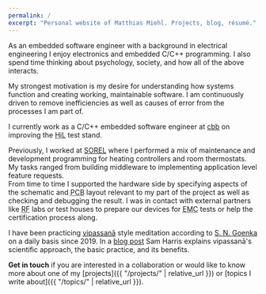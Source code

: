 ```yaml
---
permalink: /
excerpt: "Personal website of Matthias Miehl. Projects, blog, résumé."
---
```


As an embedded software engineer with a background in electrical engineering I enjoy electronics and embedded C/C++ programming. I also spend time thinking about psychology, society, and how all of the above interacts.

My strongest motivation is my desire for understanding how systems function and creating working, maintainable software. I am continuously driven to remove inefficiencies as well as causes of error from the processes I am part of.

I currently work as a C/C++ embedded software engineer at [cbb](https://cbb.de/) on improving the <abbr title="Hardware in the Loop">HiL</abbr> test stand.

Previously, I worked at [SOREL](https://sorel.de/) where I performed a mix of maintenance and development programming for heating controllers and room thermostats.
My tasks ranged from building middleware to implementing application level feature requests.  
From time to time I supported the hardware side by specifying aspects of the schematic and <abbr title="printed circuit board">PCB</abbr> layout relevant to my part of the project as well as checking and debugging the result. I was in contact with external partners like <abbr title="radio frequency">RF</abbr> labs or test houses to prepare our devices for <abbr title="electromagnetic compatibility">EMC</abbr> tests or help the certification process along.

I have been practicing [<abbr title="(Pāli) 'insight into the true nature of reality'">vipassanā</abbr>](https://en.wikipedia.org/wiki/Vipassan%C4%81) style meditation according to [S.&nbsp;N.&nbsp;Goenka](https://www.dhamma.org/en-US/about/goenka) on a daily basis since 2019. In a [blog post](https://samharris.org/how-to-meditate/) Sam&nbsp;Harris explains vipassanā's scientific approach, the basic practice, and its benefits.

**Get in touch** if you are interested in a collaboration or would like to know more about one of my [projects]({{ "/projects/" | relative_url }}) or [topics I write about]({{ "/topics/" | relative_url }}).
